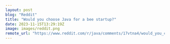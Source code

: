 ```yaml
---
layout: post
blog: "Reddit"
title: "Would you choose Java for a bee startup?"
date: 2023-11-15T13:29:19Z
image: images/reddit.png
remote_url: "https://www.reddit.com/r/java/comments/17vtna4/would_you_choose_java_for_a_bee_startup/"
---
```


